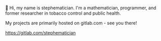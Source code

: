 👋 Hi, my name is stephematician. I'm a mathematician, programmer, and former
researcher in tobacco control and public health.

My projects are primarily hosted on gitlab.com - see you there!

<https://gitlab.com/stephematician>


